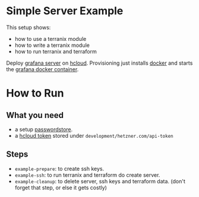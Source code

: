 # Simple Server Example

This setup shows:

* how to use a terranix module
* how to write a terranix module
* how to run terranix and terraform

Deploy
[grafana server](https://grafana.com/)
on
[hcloud](https://www.hetzner.com/cloud).
Provisioning just installs
[docker](https://www.docker.com/)
and starts the
[grafana docker container](https://grafana.com/docs/installation/docker/).

# How to Run

## What you need

* a setup [passwordstore](https://www.passwordstore.org/).
* a [hcloud token](https://docs.hetzner.cloud/#overview-getting-started) 
  stored under `development/hetzner.com/api-token`

## Steps

* `example-prepare`: to create ssh keys.
* `example-ssh`: to run terranix and terraform do create server.
* `example-cleanup`: to delete server, ssh keys and terraform data. (don't forget that step, or else it gets costly)
